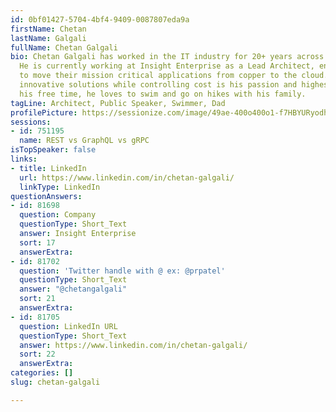 ```yaml
---
id: 0bf01427-5704-4bf4-9409-0087807eda9a
firstName: Chetan
lastName: Galgali
fullName: Chetan Galgali
bio: Chetan Galgali has worked in the IT industry for 20+ years across various industries.
  He is currently working at Insight Enterprise as a Lead Architect, enabling clients
  to move their mission critical applications from copper to the cloud. Providing
  innovative solutions while controlling cost is his passion and highest value. In
  his free time, he loves to swim and go on hikes with his family.
tagLine: Architect, Public Speaker, Swimmer, Dad
profilePicture: https://sessionize.com/image/49ae-400o400o1-f7HBYURyodhiYQs8iYMKnS.jpg
sessions:
- id: 751195
  name: REST vs GraphQL vs gRPC
isTopSpeaker: false
links:
- title: LinkedIn
  url: https://www.linkedin.com/in/chetan-galgali/
  linkType: LinkedIn
questionAnswers:
- id: 81698
  question: Company
  questionType: Short_Text
  answer: Insight Enterprise
  sort: 17
  answerExtra:
- id: 81702
  question: 'Twitter handle with @ ex: @prpatel'
  questionType: Short_Text
  answer: "@chetangalgali"
  sort: 21
  answerExtra:
- id: 81705
  question: LinkedIn URL
  questionType: Short_Text
  answer: https://www.linkedin.com/in/chetan-galgali/
  sort: 22
  answerExtra:
categories: []
slug: chetan-galgali

---
```

